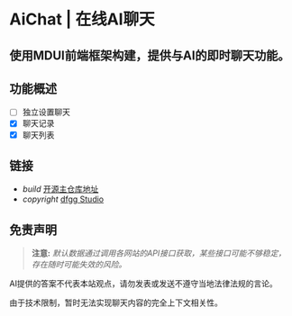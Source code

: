 # AiChat | 在线AI聊天 

## 使用MDUI前端框架构建，提供与AI的即时聊天功能。

## 功能概述

- [ ] 独立设置聊天
- [x] 聊天记录
- [x] 聊天列表

## 链接

- <i class="mdui-icon material-icons">build</i> [开源主仓库地址](https://github.com/dfggmc/aichat)
- <i class="mdui-icon material-icons">copyright</i> [dfgg Studio](https://studio.dfggmc.top/)

## 免责声明
> **注意:** *默认数据通过调用各网站的API接口获取，某些接口可能不够稳定，存在随时可能失效的风险。*

AI提供的答案不代表本站观点，请勿发表或发送不遵守当地法律法规的言论。

由于技术限制，暂时无法实现聊天内容的完全上下文相关性。